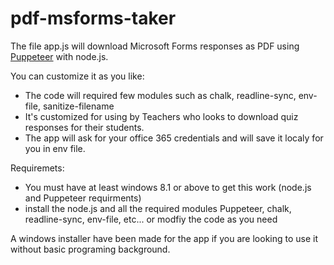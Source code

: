 # pdf-msforms-taker

The file app.js will download Microsoft Forms responses as PDF using <a href="https://github.com/puppeteer/puppeteer">Puppeteer</a> with node.js.

You can customize it as you like:
- The code will required few modules such as chalk, readline-sync, env-file, sanitize-filename
- It's customized for using by Teachers who looks to download quiz responses for their students.
- The app will ask for your office 365 credentials and will save it localy for you in env file.

Requiremets:
- You must have at least windows 8.1 or above to get this work (node.js and Puppeteer requirments)
- install the node.js and all the required modules Puppeteer, chalk, readline-sync, env-file, etc... or modfiy the code as you need

A windows installer have been made for the app if you are looking to use it without basic programing background.
